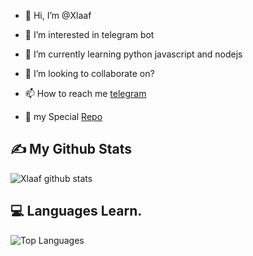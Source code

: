 - 👋 Hi, I’m @Xlaaf
- 👀 I’m interested in telegram bot 
- 🌱 I’m currently learning python javascript and nodejs
- 💞️ I’m looking to collaborate on?
- 📫 How to reach me [telegram](https://t.me/nekozusupport)

- 🐙 my Special [Repo](https://github.com/Xlaaf/KrustyRobot)

## ✍️ **My Github Stats**
![Xlaaf github stats](https://github-readme-stats.vercel.app/api?username=Xlaaf&show_icons=true&theme=tokyonight)

## 💻 **Languages Learn.**

![Top Languages](https://github-readme-stats.vercel.app/api/top-langs/?username=Xlaaf&custom_title=Languages%20I%20learning%20:3&theme=tokyonight&hide_border=true)

<!---
Xlaaf/Xlaaf is a ✨ special ✨ repository because its `README.md` (this file) appears on your GitHub profile.
You can click the Preview link to take a look at your changes.
--->
